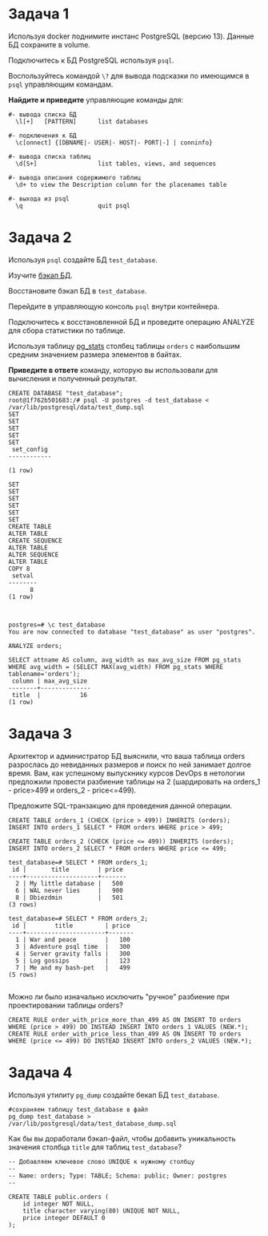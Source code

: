 # Задача 1

Используя docker поднимите инстанс PostgreSQL (версию 13). Данные БД сохраните в volume.

Подключитесь к БД PostgreSQL используя `psql`.

Воспользуйтесь командой `\?` для вывода подсказки по имеющимся в `psql` управляющим командам.

**Найдите и приведите** управляющие команды для:

```
#- вывода списка БД
  \l[+]   [PATTERN]      list databases
  
#- подключения к БД  
  \c[onnect] {[DBNAME|- USER|- HOST|- PORT|-] | conninfo}
  
#- вывода списка таблиц  
  \d[S+]                 list tables, views, and sequences
  
#- вывода описания содержимого таблиц  
  \d+ to view the Description column for the placenames table
  
#- выхода из psql  
  \q                     quit psql
```
# Задача 2

Используя `psql` создайте БД `test_database`.

Изучите [бэкап БД](https://github.com/netology-code/virt-homeworks/tree/master/06-db-04-postgresql/test_data).

Восстановите бэкап БД в `test_database`.

Перейдите в управляющую консоль `psql` внутри контейнера.

Подключитесь к восстановленной БД и проведите операцию ANALYZE для сбора статистики по таблице.

Используя таблицу [pg_stats](https://postgrespro.ru/docs/postgresql/12/view-pg-stats) столбец таблицы `orders` 
с наибольшим средним значением размера элементов в байтах.

**Приведите в ответе** команду, которую вы использовали для вычисления и полученный результат.

```
CREATE DATABASE "test_database";
root@1f762b501683:/# psql -U postgres -d test_database < /var/lib/postgresql/data/test_dump.sql
SET
SET
SET
SET
SET
 set_config
------------

(1 row)

SET
SET
SET
SET
SET
SET
CREATE TABLE
ALTER TABLE
CREATE SEQUENCE
ALTER TABLE
ALTER SEQUENCE
ALTER TABLE
COPY 8
 setval
--------
      8
(1 row)



postgres=# \c test_database
You are now connected to database "test_database" as user "postgres".

ANALYZE orders;

SELECT attname AS column, avg_width as max_avg_size FROM pg_stats WHERE avg_width = (SELECT MAX(avg_width) FROM pg_stats WHERE tablename='orders');
 column | max_avg_size
--------+--------------
 title  |           16
(1 row)
```

# Задача 3

Архитектор и администратор БД выяснили, что ваша таблица orders разрослась до невиданных размеров и
поиск по ней занимает долгое время. Вам, как успешному выпускнику курсов DevOps в нетологии предложили
провести разбиение таблицы на 2 (шардировать на orders_1 - price>499 и orders_2 - price<=499).

Предложите SQL-транзакцию для проведения данной операции.

```
CREATE TABLE orders_1 (CHECK (price > 499)) INHERITS (orders);
INSERT INTO orders_1 SELECT * FROM orders WHERE price > 499;

CREATE TABLE orders_2 (CHECK (price <= 499)) INHERITS (orders);
INSERT INTO orders_2 SELECT * FROM orders WHERE price <= 499;

test_database=# SELECT * FROM orders_1;
 id |       title        | price
----+--------------------+-------
  2 | My little database |   500
  6 | WAL never lies     |   900
  8 | Dbiezdmin          |   501
(3 rows)

test_database=# SELECT * FROM orders_2;
 id |        title         | price
----+----------------------+-------
  1 | War and peace        |   100
  3 | Adventure psql time  |   300
  4 | Server gravity falls |   300
  5 | Log gossips          |   123
  7 | Me and my bash-pet   |   499
(5 rows)


```

Можно ли было изначально исключить "ручное" разбиение при проектировании таблицы orders?
```
CREATE RULE order_with_price_more_than_499 AS ON INSERT TO orders WHERE (price > 499) DO INSTEAD INSERT INTO orders_1 VALUES (NEW.*);
CREATE RULE order_with_price_less_than_499 AS ON INSERT TO orders WHERE (price <= 499) DO INSTEAD INSERT INTO orders_2 VALUES (NEW.*);
```
# Задача 4

Используя утилиту `pg_dump` создайте бекап БД `test_database`.
```
#сохраняем таблицу test_database в файл
pg_dump test_database > /var/lib/postgresql/data/test_database_dump.sql
```

Как бы вы доработали бэкап-файл, чтобы добавить уникальность значения столбца `title` для таблиц `test_database`?

```
-- Добавляем ключевое слово UNIQUE к нужному столбцу
--
-- Name: orders; Type: TABLE; Schema: public; Owner: postgres
--

CREATE TABLE public.orders (
    id integer NOT NULL,
    title character varying(80) UNIQUE NOT NULL,
    price integer DEFAULT 0
);
```
